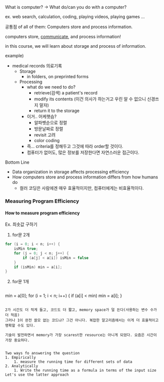 What is computer? -> What do/can you do with a computer?

ex. web search, calculation, coding, playing videos, playing games ...

공통점 of all of them: Computers store and process information.

computers store, <u>communicate</u>, and process information!

in this course, we will learn about storage and process of information.


example)
- medical records 의료기록
	- Storage
		- in folders, on preprinted forms
	- Processing
		- what do we need to do?
			- retrieve(검색) a patient's record
			- modify its contents (이건 의사가 하는거고 우린 알 수 없으니 신경쓰지 말자)
			- return it to the storage
		- 이거.. 어케햇슴?
			- 알파벳순으로 정렬
			- 방문날짜로 정렬
			- revisit 고려
			- color coding
		* 즉... criteria를 정해두고 그것에 따라 order할 것이다.
		- 컴퓨터가 없어도, 많은 정보를 저장한다면 자연스러운 접근이다.

Bottom Line
* Data organization in storage affects processing efficiency
* How computers store and process information differs from how humans do
	* 컬러 코딩은 사람에겐 매우 효율적이지만, 컴퓨터에게는 비효율적이다.


### Measuring Program Efficiency
#### How to measure program efficiency
Ex. 최솟값 구하기
1. for문 2개
```java
for (i = 0; i < n; i++) {
	isMin true;
	for (j = 0; j < n; j++) {
		if (a[j] < a[i]) isMin = false
	}
	if (isMin) min = a[i];
}
```

2. for문 1개
	```java
min = a[0];
for (i = 1; i < n; i++) {
	if (a[i] < min) min = a[i];
} 
```

2가 시간도 더 적게 들고, 코드도 더 짧고, memory space가 덜 든다(사용하는 변수 수가 더 적음)
그러나 1이 완전 쓸모 없는 코드냐? 그건 아니다. 복잡한 알고리즘에서는 이게 더 효율적이고 명확할 수도 있다.

기술이 발전하면서 memory가 가장 scarest한 resource는 아니게 되었다. 요즘은 시간이 가장 중요하다.


Two ways fo answering the question
1. Empirically
	1. measure the running time for different sets of data
2. Analytically
	1. Write the running time as a formula in terms of the input size
Let's use the latter approach

